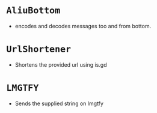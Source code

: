 # `AliuBottom`
 - encodes and decodes messages too and from bottom.
# `UrlShortener`
 - Shortens the provided url using is.gd
# `LMGTFY`
 - Sends the supplied string on lmgtfy
